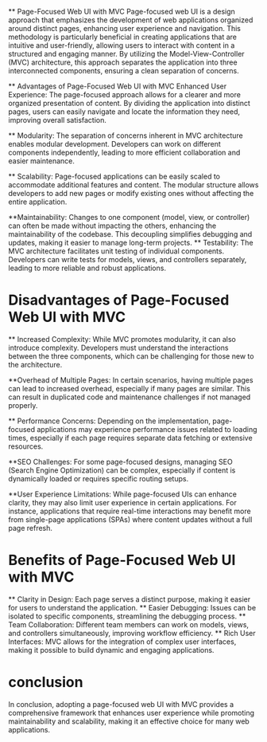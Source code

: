 ** Page-Focused Web UI with MVC
Page-focused web UI is a design approach that emphasizes the development of web applications organized around distinct pages, enhancing user experience and navigation.
This methodology is particularly beneficial in creating applications that are intuitive and user-friendly, allowing users to interact with content in a structured and
engaging manner. By utilizing the Model-View-Controller (MVC) architecture, this approach separates the application into three interconnected components, 
ensuring a clean separation of concerns.

** Advantages of Page-Focused Web UI with MVC
Enhanced User Experience:
The page-focused approach allows for a clearer and more organized presentation of content. By dividing the application into distinct pages, users can easily navigate and locate the information they need, improving overall satisfaction.

** Modularity:
The separation of concerns inherent in MVC architecture enables modular development. Developers can work on different components independently, leading to more efficient collaboration and easier maintenance.

** Scalability:
Page-focused applications can be easily scaled to accommodate additional features and content. The modular structure allows developers to add new pages or modify existing ones without affecting the entire application.

**Maintainability:
Changes to one component (model, view, or controller) can often be made without impacting the others, enhancing the maintainability of the codebase. This decoupling simplifies debugging and updates, making it easier to manage long-term projects.
** Testability:
The MVC architecture facilitates unit testing of individual components. Developers can write tests for models, views, and controllers separately, leading to more reliable and robust applications.

# Disadvantages of Page-Focused Web UI with MVC
** Increased Complexity:
While MVC promotes modularity, it can also introduce complexity. Developers must understand the interactions between the three components, which can be challenging for those new to the architecture.

**Overhead of Multiple Pages:
In certain scenarios, having multiple pages can lead to increased overhead, especially if many pages are similar. This can result in duplicated code and maintenance challenges if not managed properly.

** Performance Concerns:
Depending on the implementation, page-focused applications may experience performance issues related to loading times, especially if each page requires separate data fetching or extensive resources.

**SEO Challenges:
For some page-focused designs, managing SEO (Search Engine Optimization) can be complex, especially if content is dynamically loaded or requires specific routing setups.

**User Experience Limitations:
While page-focused UIs can enhance clarity, they may also limit user experience in certain applications. For instance, applications that require real-time interactions may benefit more from single-page applications (SPAs) where content updates without a full page refresh.

# Benefits of Page-Focused Web UI with MVC
** Clarity in Design: 
Each page serves a distinct purpose, making it easier for users to understand the application.
** Easier Debugging: 
Issues can be isolated to specific components, streamlining the debugging process.
** Team Collaboration: 
Different team members can work on models, views, and controllers simultaneously, improving workflow efficiency.
** Rich User Interfaces: 
MVC allows for the integration of complex user interfaces, making it possible to build dynamic and engaging applications.

# conclusion
In conclusion, adopting a page-focused web UI with MVC provides a comprehensive framework that enhances user experience while promoting maintainability and scalability, making it an effective choice for many web applications.
